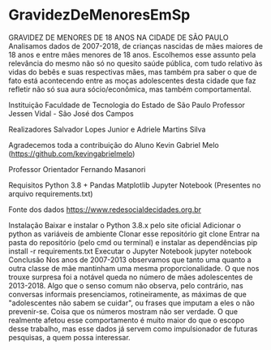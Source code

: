 # GravidezDeMenoresEmSp

GRAVIDEZ DE MENORES DE 18 ANOS NA CIDADE DE SÃO PAULO
Analisamos dados de 2007-2018, de crianças nascidas de mães maiores de 18 anos e entre mães menores de 18 anos. Escolhemos esse assunto pela
relevância do mesmo não só no quesito saúde pública, com tudo relativo às vidas do bebês e suas respectivas mães, mas também pra saber o que
de fato está acontecendo entre as moças adolescentes desta cidade que faz refletir não só sua aura sócio/econômica, mas também comportamental.

Instituição
Faculdade de Tecnologia do Estado de São Paulo Professor Jessen Vidal - São José dos Campos

Realizadores
Salvador Lopes Junior e Adriele Martins Silva

Agradecemos toda a contribuição do Aluno Kevin Gabriel Melo (https://github.com/kevingabrielmelo)

Professor Orientador
Fernando Masanori

Requisitos
Python 3.8 + Pandas Matplotlib Jupyter Notebook (Presentes no arquivo requirements.txt)

Fonte dos dados https://www.redesocialdecidades.org.br

Instalação
Baixar e instalar o Python 3.8.x pelo site oficial
Adicionar o python as variáveis de ambiente
Clonar esse repositório
git clone 
Entrar na pasta do repositório (pelo cmd ou terminal) e instalar as dependências
pip install -r requirements.txt
Executar o Jupyter Notebook
jupyter notebook
Conclusão
Nos anos de 2007-2013 observamos que tanto uma quanto a outra classe de mãe mantinham uma mesma proporcionalidade.
O que nos trouxe surpresa foi a notável queda no número de mães adolescentes de 2013-2018.
Algo que o senso comum não observa, pelo contrário, nas conversas informais presenciamos, rotineiramente, as máximas de que 
"adolescentes não sabem se cuidar", ou frases que imputam a eles o não prevenir-se. Coisa que os números mostram não ser verdade.
O que realmente afetou esse comportamento é muito maior do que o escopo desse trabalho, mas esse dados já servem como impulsionador
de futuras pesquisas, a quem possa interessar.
